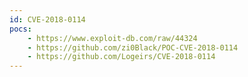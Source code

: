 ```yaml
---
id: CVE-2018-0114
pocs: 
    - https://www.exploit-db.com/raw/44324
    - https://github.com/zi0Black/POC-CVE-2018-0114
    - https://github.com/Logeirs/CVE-2018-0114
---
```

